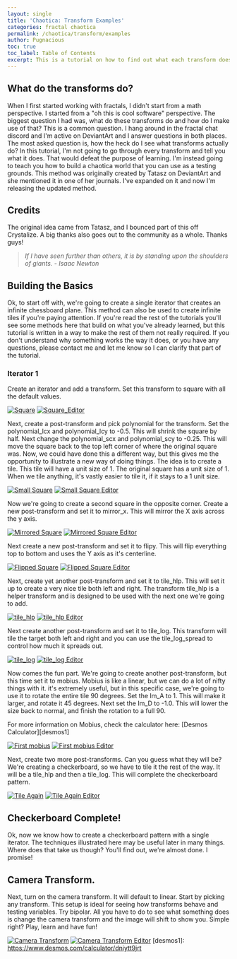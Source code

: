 ```yaml
---
layout: single
title: 'Chaotica: Transform Examples'
categories: fractal chaotica
permalink: /chaotica/transform/examples
author: Pugnacious
toc: true
toc_label: Table of Contents
excerpt: This is a tutorial on how to find out what each transform does.
---
```


## What do the transforms do?

When I first started working with fractals, I didn't start from a math perspective. I started from a "oh this is cool software" perspective. The biggest question I had was, what do these transforms do and how do I make use of that? This is a common question. I hang around in the fractal chat discord and I'm active on DeviantArt and I answer questions in both places. The most asked question is, how the heck do I see what transforms actually do? In this tutorial, I'm not going to go through every transform and tell you what it does. That would defeat the purpose of learning. I'm instead going to teach you how to build a chaotica world that you can use as a testing grounds. This method was originally created by Tatasz on DeviantArt and she mentioned it in one of her journals. I've expanded on it and now I'm releasing the updated method.

## Credits

The original idea came from Tatasz, and I bounced part of this off Crystalize. A big thanks also goes out to the community as a whole. Thanks guys!

> _If I have seen further than others, it is by standing upon the shoulders of giants. - Isaac Newton_

## Building the Basics

Ok, to start off with, we're going to create a single iterator that creates an infinite chessboard plane. This method can also be used to create infinite tiles if you're paying attention. If you're read the rest of the tutorials you'll see some methods here that build on what you've already learned, but this tutorial is written in a way to make the rest of them not really required. If you don't understand why something works the way it does, or you have any questions, please contact me and let me know so I can clarify that part of the tutorial.

### Iterator 1

Create an iterator and add a transform. Set this transform to square with all the default values.

[![Square](/assets/images/chaotica-transform-examples/chaotica_f1ICjfaKx4.png)](/assets/images/chaotica-transform-examples/chaotica_f1ICjfaKx4.png) [![Square_Editor](/assets/images/chaotica-transform-examples/chaotica_v8NPRsOaAJ.png)](/assets/images/chaotica-transform-examples/chaotica_v8NPRsOaAJ.png)

Next, create a post-transform and pick polynomial for the transform. Set the polynomial_lcx and polynomial_lcy to -0.5\. This will shrink the square by half. Next change the polynomial_scx and polynomial_scy to -0.25\. This will move the square back to the top left corner of where the original square was. Now, we could have done this a different way, but this gives me the opportunity to illustrate a new way of doing things. The idea is to create a tile. This tile will have a unit size of 1\. The original square has a unit size of 1\. When we tile anything, it's vastly easier to tile it, if it stays to a 1 unit size.

[![Small Square](/assets/images/chaotica-transform-examples/chaotica_tjtEWFCrfR.png)](/assets/images/chaotica-transform-examples/chaotica_tjtEWFCrfR.png) [![Small Square Editor](/assets/images/chaotica-transform-examples/chaotica_8BqbH9VCcg.png)](/assets/images/chaotica-transform-examples/chaotica_8BqbH9VCcg.png)

Now we're going to create a second square in the opposite corner. Create a new post-transform and set it to mirror_x. This will mirror the X axis across the y axis.

[![Mirrored Square](/assets/images/chaotica-transform-examples/chaotica_pRbjXZVQe2.png)](/assets/images/chaotica-transform-examples/chaotica_pRbjXZVQe2.png) [![Mirrored Square Editor](/assets/images/chaotica-transform-examples/chaotica_s7AyYmrGmA.png)](/assets/images/chaotica-transform-examples/chaotica_s7AyYmrGmA.png)

Next create a new post-transform and set it to flipy. This will flip everything top to bottom and uses the Y axis as it's centerline.

[![Flipped Square](/assets/images/chaotica-transform-examples/chaotica_8lEYfiSTLu.png)](/assets/images/chaotica-transform-examples/chaotica_8lEYfiSTLu.png) [![Flipped Square Editor](/assets/images/chaotica-transform-examples/chaotica_Wz8FFcVp7Y.png)](/assets/images/chaotica-transform-examples/chaotica_Wz8FFcVp7Y.png)

Next, create yet another post-transform and set it to tile_hlp. This will set it up to create a very nice tile both left and right. The transform tile_hlp is a helper transform and is designed to be used with the next one we're going to add.

[![tile_hlp](/assets/images/chaotica-transform-examples/chaotica_wR13YVUq5I.png)](/assets/images/chaotica-transform-examples/chaotica_wR13YVUq5I.png) [![tile_hlp Editor](/assets/images/chaotica-transform-examples/chaotica_XXukLvuFAV.png)](/assets/images/chaotica-transform-examples/chaotica_XXukLvuFAV.png)

Next create another post-transform and set it to tile_log. This transform will tile the target both left and right and you can use the tile_log_spread to control how much it spreads out.

[![tile_log](/assets/images/chaotica-transform-examples/chaotica_uPE8xBdNd4.png)](/assets/images/chaotica-transform-examples/chaotica_uPE8xBdNd4.png) [![tile_log Editor](/assets/images/chaotica-transform-examples/chaotica_4WZyce1Nsn.png)](/assets/images/chaotica-transform-examples/chaotica_4WZyce1Nsn.png)

Now comes the fun part. We're going to create another post-transform, but this time set it to mobius. Mobius is like a linear, but we can do a lot of nifty things with it. it's extremely useful, but in this specific case, we're going to use it to rotate the entire tile 90 degrees. Set the Im_A to 1\. This will make it larger, and rotate it 45 degrees. Next set the Im_D to -1.0\. This will lower the size back to normal, and finish the rotation to a full 90.

For more information on Mobius, check the calculator here:  [Desmos Calculator][desmos1]

[![First mobius](/assets/images/chaotica-transform-examples/chaotica_YgXDimlalG.png)](/assets/images/chaotica-transform-examples/chaotica_YgXDimlalG.png) [![First mobius Editor](/assets/images/chaotica-transform-examples/chaotica_OZzZuJVZf1.png)](/assets/images/chaotica-transform-examples/chaotica_OZzZuJVZf1.png)

Next, create two more post-transforms. Can you guess what they will be? We're creating a checkerboard, so we have to tile it the rest of the way. It will be a tile_hlp and then a tile_log. This will complete the checkerboard pattern.

[![Tile Again](/assets/images/chaotica-transform-examples/chaotica_7cg34JrJNL.png)](/assets/images/chaotica-transform-examples/chaotica_7cg34JrJNL.png) [![Tile Again Editor](/assets/images/chaotica-transform-examples/chaotica_OLnKh5SomN.png)](/assets/images/chaotica-transform-examples/chaotica_OLnKh5SomN.png)

## Checkerboard Complete!

Ok, now we know how to create a checkerboard pattern with a single iterator. The techniques illustrated here may be useful later in many things. Where does that take us though? You'll find out, we're almost done. I promise!

## Camera Transform.

Next, turn on the camera transform. It will default to linear. Start by picking any transform. This setup is ideal for seeing how transforms behave and testing variables. Try bipolar. All you have to do to see what something does is change the camera transform and the image will shift to show you. Simple right? Play, learn and have fun!

[![Camera Transform](/assets/images/chaotica-transform-examples/chaotica_tL0BibWOEe.png)](/assets/images/chaotica-transform-examples/chaotica_tL0BibWOEe.png) [![Camera Transform Editor](/assets/images/chaotica-transform-examples/chaotica_kNklAnJkuS.png)](/assets/images/chaotica-transform-examples/chaotica_kNklAnJkuS.png)
[desmos1]: https://www.desmos.com/calculator/dniytt9jrt
